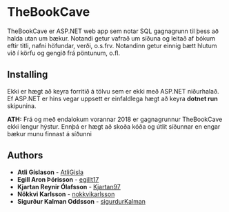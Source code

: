 # TheBookCave

TheBookCave er ASP.NET web app sem notar SQL gagnagrunn til þess að halda utan um bækur. Notandi getur vafrað um síðuna og leitað af bókum eftir titli, nafni höfundar, verði, o.s.frv. Notandinn getur einnig bætt hlutum við í körfu og gengið frá pöntunum, o.fl.

## Installing

Ekki er hægt að keyra forritið á tölvu sem er ekki með ASP.NET niðurhalað. Ef ASP.NET er hins vegar uppsett er einfaldlega hægt að keyra **dotnet run** skipunina. 

**ATH:** Frá og með endalokum vorannar 2018 er gagnagrunnur TheBookCave ekki lengur hýstur. Ennþá er hægt að skoða kóða og útlit síðunnar en engar bækur munu finnast á síðunni

## Authors

* **Atli Gíslason** - [AtliGisla](https://github.com/AtliGisla)
* **Egill Aron Þórisson** - [egillt17](https://github.com/egillt17)
* **Kjartan Reynir Ólafsson** - [Kjartan97](https://github.com/Kjartan97)
* **Nökkvi Karlsson** - [nokkvikarlsson](https://github.com/nokkvikarlsson)
* **Sigurður Kalman Oddsson** - [sigurdurKalman](https://github.com/sigurdurKalman)
